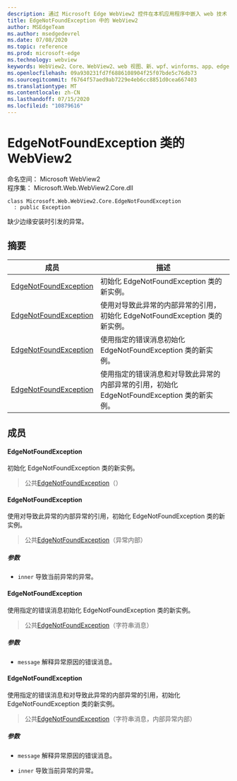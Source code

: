 ```yaml
---
description: 通过 Microsoft Edge WebView2 控件在本机应用程序中嵌入 web 技术（HTML、CSS 和 JavaScript）
title: EdgeNotFoundException 中的 WebView2
author: MSEdgeTeam
ms.author: msedgedevrel
ms.date: 07/08/2020
ms.topic: reference
ms.prod: microsoft-edge
ms.technology: webview
keywords: WebView2、Core、WebView2、web 视图、新、wpf、winforms、app、edge、CoreWebView2、CoreWebView2Controller、浏览器控件、边缘 html、、浏览器控件、边缘 html、WebView2
ms.openlocfilehash: 09a930231fd7f6886108904f25f07bde5c76db73
ms.sourcegitcommit: f6764f57aed9ab7229e4eb6cc8851d0cea667403
ms.translationtype: MT
ms.contentlocale: zh-CN
ms.lasthandoff: 07/15/2020
ms.locfileid: "10879616"
---
```

# EdgeNotFoundException 类的 WebView2 

命名空间： Microsoft WebView2 \
程序集： Microsoft.Web.WebView2.Core.dll

```
class Microsoft.Web.WebView2.Core.EdgeNotFoundException
  : public Exception
```

缺少边缘安装时引发的异常。

## 摘要

 成员                        | 描述
--------------------------------|---------------------------------------------
[EdgeNotFoundException](#edgenotfoundexception) | 初始化 EdgeNotFoundException 类的新实例。
[EdgeNotFoundException](#edgenotfoundexception) | 使用对导致此异常的内部异常的引用，初始化 EdgeNotFoundException 类的新实例。
[EdgeNotFoundException](#edgenotfoundexception) | 使用指定的错误消息初始化 EdgeNotFoundException 类的新实例。
[EdgeNotFoundException](#edgenotfoundexception) | 使用指定的错误消息和对导致此异常的内部异常的引用，初始化 EdgeNotFoundException 类的新实例。

## 成员

#### EdgeNotFoundException 

初始化 EdgeNotFoundException 类的新实例。

> 公共[EdgeNotFoundException](#edgenotfoundexception)（）

#### EdgeNotFoundException 

使用对导致此异常的内部异常的引用，初始化 EdgeNotFoundException 类的新实例。

> 公共[EdgeNotFoundException](#edgenotfoundexception)（异常内部）

##### 参数
* `inner` 导致当前异常的异常。

#### EdgeNotFoundException 

使用指定的错误消息初始化 EdgeNotFoundException 类的新实例。

> 公共[EdgeNotFoundException](#edgenotfoundexception)（字符串消息）

##### 参数
* `message` 解释异常原因的错误消息。

#### EdgeNotFoundException 

使用指定的错误消息和对导致此异常的内部异常的引用，初始化 EdgeNotFoundException 类的新实例。

> 公共[EdgeNotFoundException](#edgenotfoundexception)（字符串消息，内部异常内部）

##### 参数
* `message` 解释异常原因的错误消息。 

* `inner` 导致当前异常的异常。

